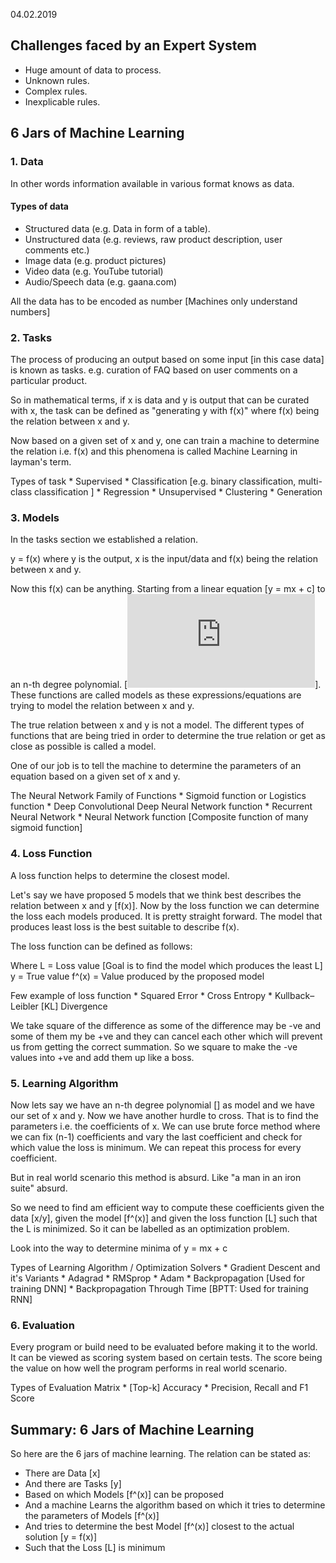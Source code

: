 04.02.2019
 
## Challenges faced by an Expert System

- Huge amount of data to process.
- Unknown rules.
- Complex rules.
- Inexplicable rules.
 
## 6 Jars of Machine Learning
 
### 1. Data
In other words information available in various format knows as data.
 
#### Types of data

- Structured data (e.g. Data in form of a table).
- Unstructured data (e.g. reviews, raw product description, user comments etc.)
- Image data (e.g. product pictures)
- Video data (e.g. YouTube tutorial)
- Audio/Speech data (e.g. gaana.com)

All the data has to be encoded as number [Machines only understand numbers]
 
### 2. Tasks
The process of producing an output based on some input [in this case data] is known as tasks. e.g. curation of FAQ based on user comments on a particular product.
 
So in mathematical terms, if x is data and y is output that can be curated with x, the task can be defined as "generating y with f(x)" where f(x) being the relation between x and y.
 
Now based on a given set of x and y, one can train a machine to determine the relation i.e. f(x) and this phenomena is called Machine Learning in layman's term. 
 
Types of task
    * Supervised
        * Classification [e.g. binary classification, multi-class classification ]
        * Regression
    * Unsupervised
        * Clustering
        * Generation
 
### 3. Models
In the tasks section we established a relation.
 
y = f(x) where y is the output, x is the input/data and f(x) being the relation between x and y.
 
Now this f(x) can be anything. Starting from a linear equation [y = mx + c] to an n-th degree polynomial. [![equation](https://latex.codecogs.com/gif.latex?%7Ba_0%7D%7Bx%5En%7D&plus;%7Ba_1%7D%7Bx%5E%7Bn-1%7D%7D&plus;...&plus;%7Ba_n%7D%20%3D%200)]. These functions are called models as these expressions/equations are trying to model the relation between x and y.
 
The true relation between x and y is not a model. The different types of functions that are being tried in order to determine the true relation or get as close as possible is called a model.
 
One of our job is to tell the machine to determine the parameters of an equation based on a given set of x and y.
 
The Neural Network Family of Functions
    * Sigmoid function or Logistics function 
    * Deep Convolutional Deep Neural Network function 
    * Recurrent Neural Network 
    * Neural Network function [Composite function of many sigmoid function]
 
### 4. Loss Function
A loss function helps to determine the closest model.
 
Let's say we have proposed 5 models that we think best describes the relation between x and y [f(x)]. Now by the loss function we can determine the loss each models produced. It is pretty straight forward. The model that produces least loss is the best suitable to describe f(x).
 
The loss function can be defined as follows:
 
Where L = Loss value [Goal is to find the model which produces the least L]
            y = True value
         f^(x) = Value produced by the proposed model
 
Few example of loss function
    * Squared Error
    * Cross Entropy
    * Kullback–Leibler [KL] Divergence
 
We take square of the difference as some of the difference may be -ve and some of them my be +ve and they can cancel each other which will prevent us from getting the correct summation. So we square to make the -ve values into +ve and add them up like a boss.
 
### 5. Learning Algorithm
Now lets say we have an n-th degree polynomial [] as model and we have our set of x and  y. Now we have another hurdle to cross. That is to find the parameters i.e. the coefficients of x. We can use brute force method where we can fix (n-1) coefficients and vary the last coefficient and check for which value the loss is minimum. We can repeat this process for every coefficient.
 
But in real world scenario this method is absurd. Like "a man in an iron suite" absurd. 
 
So we need to find am efficient way to compute these coefficients given the data [x/y], given the model [f^(x)] and given the loss function [L] such that the L is minimized. So it can be labelled as an optimization problem.
 
Look into the way to determine minima of y = mx + c
 
Types of Learning Algorithm / Optimization Solvers
    * Gradient Descent and it's Variants
    * Adagrad
    * RMSprop
    * Adam
    * Backpropagation [Used for training DNN]
    * Backpropagation Through Time [BPTT: Used for training RNN]
 
### 6. Evaluation
Every program or build need to be evaluated before making it to the world. It can be viewed as scoring system based on certain tests. The score being the value on how well the program performs in real world scenario.
 
Types of  Evaluation Matrix
    * [Top-k] Accuracy
    * Precision, Recall and F1 Score

## Summary: 6 Jars of Machine Learning

So here are the 6 jars of machine learning. The relation can be stated as:
* There are Data [x] 
* And there are Tasks [y]
* Based on which Models [f^(x)] can be proposed
* And a machine Learns the algorithm based on which it tries to determine the parameters of Models [f^(x)]
* And tries to determine the best Model [f^(x)] closest to the actual solution [y = f(x)]
* Such that the Loss [L] is minimum
